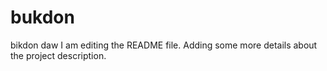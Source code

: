 # bukdon
bikdon daw
I am editing the README file. Adding some more details about the project description.
